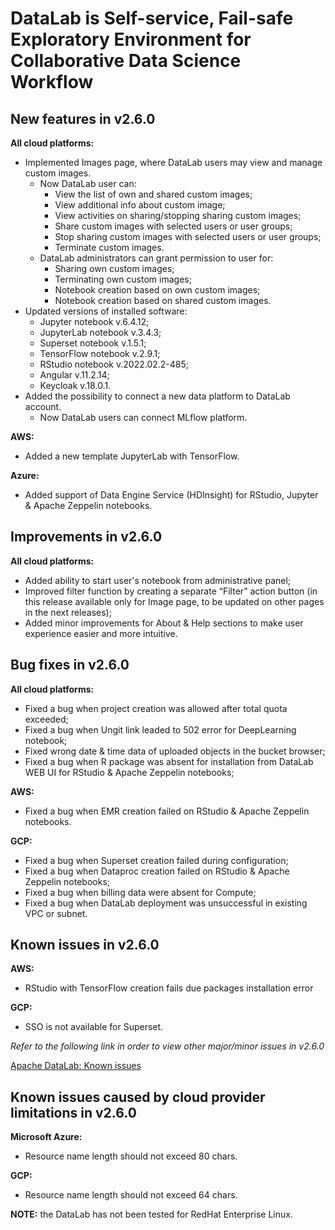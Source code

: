 # DataLab is Self-service, Fail-safe Exploratory Environment for Collaborative Data Science Workflow

## New features in v2.6.0

**All cloud platforms:**
- Implemented Images page, where DataLab users may view and manage custom images. 
  * Now DataLab user can: 
    - View the list of own and shared custom images; 
    - View additional info about custom image; 
    - View activities on sharing/stopping sharing custom images; 
    - Share custom images with selected users or user groups; 
    - Stop sharing custom images with selected users or user groups; 
    - Terminate custom images. 
  * DataLab administrators can grant permission to user for: 
    - Sharing own custom images; 
    - Terminating own custom images; 
    - Notebook creation based on own custom images; 
    - Notebook creation based on shared custom images.
- Updated versions of installed software:
  * Jupyter notebook v.6.4.12;
  * JupyterLab notebook v.3.4.3;
  * Superset notebook v.1.5.1;
  * TensorFlow notebook v.2.9.1;
  * RStudio notebook v.2022.02.2-485;
  * Angular v.11.2.14;
  * Keycloak v.18.0.1.
- Added the possibility to connect a new data platform to DataLab account.
  * Now DataLab users can connect MLflow platform.

**AWS:**
- Added a new template JupyterLab with TensorFlow.

**Azure:**
- Added support of Data Engine Service (HDInsight) for RStudio, Jupyter & Apache Zeppelin notebooks.

## Improvements in v2.6.0

**All cloud platforms:**
- Added ability to start user's notebook from administrative panel;
- Improved filter function by creating a separate “Filter” action button (in this release available only for Image page, to be updated on other pages in the next releases);
- Added minor improvements for About & Help sections to make user experience easier and more intuitive.

## Bug fixes in v2.6.0

**All cloud platforms:**
- Fixed a bug when project creation was allowed after total quota exceeded;
- Fixed a bug when Ungit link leaded to 502 error for DeepLearning notebook;
- Fixed wrong date & time data of uploaded objects in the bucket browser;
- Fixed a bug when R package was absent for installation from DataLab WEB UI for RStudio & Apache Zeppelin notebooks;

**AWS:**
- Fixed a bug when EMR creation failed on RStudio & Apache Zeppelin notebooks.

**GCP:**
- Fixed a bug when Superset creation failed during configuration;
- Fixed a bug when  Dataproc creation failed on RStudio & Apache Zeppelin notebooks;
- Fixed a bug when billing data were absent for Compute;
- Fixed a bug when DataLab deployment was unsuccessful in existing VPC or subnet.

## Known issues in v2.6.0

**AWS:**
- RStudio with TensorFlow creation fails due packages installation error

**GCP:**
- SSO is not available for Superset.

*Refer to the following link in order to view other major/minor issues in v2.6.0*

[Apache DataLab: Known issues](https://issues.apache.org/jira/issues/?filter=12352236)

## Known issues caused by cloud provider limitations in v2.6.0

**Microsoft Azure:**
- Resource name length should not exceed 80 chars.

**GCP:**
- Resource name length should not exceed 64 chars.

**NOTE:** the DataLab has not been tested for RedHat Enterprise Linux.
